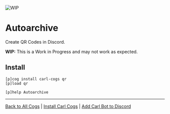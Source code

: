 ![WIP](https://img.shields.io/badge/tag-WIP-orange?logo=git&logoColor=white)
# Autoarchive

Create QR Codes in Discord.

**WIP:** This is a Work in Progress and may not work as expected.

## Install

```text
[p]cog install carl-cogs qr
[p]load qr

[p]help Autoarchive
```

---
[Back to All Cogs](../README.md#public-cogs) |
[Install Carl Cogs](../README.md#installing) |
[Add Carl Bot to Discord](https://discord.com/oauth2/authorize?client_id=204384021352808450&scope=bot+applications.commands&permissions=8)
